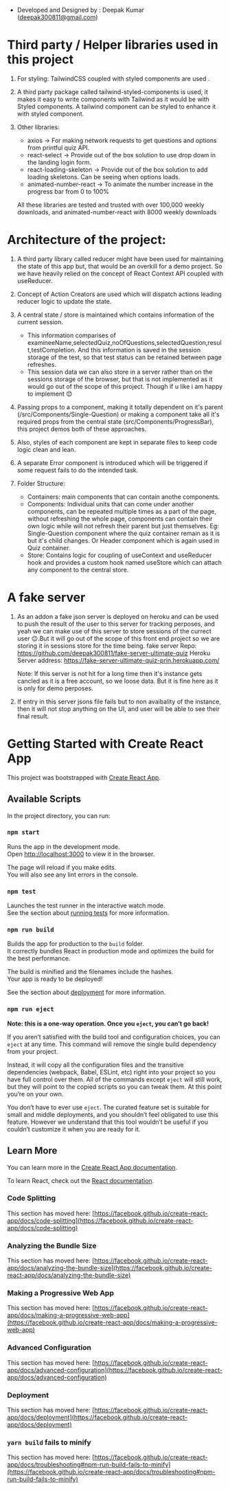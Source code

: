 - Developed and Designed by : Deepak Kumar (deepak300811@gmail.com)

# Third party / Helper libraries used in this project

1. For styling: TailwindCSS coupled with styled components are used .
2. A third party package called tailwind-styled-components is used, it makes it easy to write components with Tailwind as it would be with Styled components. A tailwind component can be styled to enhance it with styled component.
3. Other libraries:

   - axios -> For making network requests to get questions and options from printful quiz API.
   - react-select -> Provide out of the box solution to use drop down in the landing login form.
   - react-loading-skeleton -> Provide out of the box solution to add loading skeletons. Can be seeing when options loads.
   - animated-number-react -> To animate the number increase in the progress bar from 0 to 100%

   All these libraries are tested and trusted with over 100,000 weekly downloads, and animated-number-react with 8000 weekly downloads

# Architecture of the project:

1. A third party library called reducer might have been used for maintaining the state of this app but, that would be an overkill for a demo project. So we have heavily relied on the concept of React Context API coupled with useReducer.

2. Concept of Action Creators are used which will dispatch actions leading reducer logic to update the state.

3. A central state / store is maintained which contains information of the current session.

   - This information comparises of examineeName,selectedQuiz,noOfQuestions,selectedQuestion,result,testCompletion. And this information is saved in the session storage of the test, so that test status can be retained between page refreshes.
   - This session data we can also store in a server rather than on the sessions storage of the browser, but that is not implemented as it would go out of the scope of this project. Though if u like i am happy to implement 😊

4. Passing props to a component, making it totally dependent on it's parent (/src/Components/Single-Question) or making a component take all it's required props from the central state (src/Components/ProgressBar), this project demos both of these approaches.

5. Also, styles of each component are kept in separate files to keep code logic clean and lean.

6. A separate Error component is introduced which will be triggered if some request fails to do the intended task.

7. Folder Structure:
   - Containers: main components that can contain anothe components.
   - Components: Individual units that can come under another components, can be repeated multiple times as a part of the page, without refreshing the whole page, components can contain their own logic while will not refresh their parent but just themselves. Eg: Single-Question component where the quiz container remain as it is but it's child changes. Or Header component which is again used in Quiz container.
   - Store: Contains logic for coupling of useContext and useReducer hook and provides a custom hook named useStore which can attach any component to the central store.

# A fake server

1. As an addon a fake json server is deployed on heroku and can be used to push the result of the user to this server for tracking perposes, and yeah we can make use of this server to store sessions of the currect user 😉.But it will go out of the scope of this front end project so we are storing it in sessions store for the time being.
   fake server Repo: https://github.com/deepak300811/fake-server-ultimate-quiz
   Heroku Server address: https://fake-server-ultimate-quiz-prin.herokuapp.com/

   Note: If this server is not hit for a long time then it's instance gets cancled as it is a free account, so we loose data. But it is fine here as it is only for demo perposes.

2. If entry in this server jsons file fails but to non avaibality of the instance, then it will not stop anything on the UI, and user will be able to see their final result.

# Getting Started with Create React App

This project was bootstrapped with [Create React App](https://github.com/facebook/create-react-app).

## Available Scripts

In the project directory, you can run:

### `npm start`

Runs the app in the development mode.\
Open [http://localhost:3000](http://localhost:3000) to view it in the browser.

The page will reload if you make edits.\
You will also see any lint errors in the console.

### `npm test`

Launches the test runner in the interactive watch mode.\
See the section about [running tests](https://facebook.github.io/create-react-app/docs/running-tests) for more information.

### `npm run build`

Builds the app for production to the `build` folder.\
It correctly bundles React in production mode and optimizes the build for the best performance.

The build is minified and the filenames include the hashes.\
Your app is ready to be deployed!

See the section about [deployment](https://facebook.github.io/create-react-app/docs/deployment) for more information.

### `npm run eject`

**Note: this is a one-way operation. Once you `eject`, you can’t go back!**

If you aren’t satisfied with the build tool and configuration choices, you can `eject` at any time. This command will remove the single build dependency from your project.

Instead, it will copy all the configuration files and the transitive dependencies (webpack, Babel, ESLint, etc) right into your project so you have full control over them. All of the commands except `eject` will still work, but they will point to the copied scripts so you can tweak them. At this point you’re on your own.

You don’t have to ever use `eject`. The curated feature set is suitable for small and middle deployments, and you shouldn’t feel obligated to use this feature. However we understand that this tool wouldn’t be useful if you couldn’t customize it when you are ready for it.

## Learn More

You can learn more in the [Create React App documentation](https://facebook.github.io/create-react-app/docs/getting-started).

To learn React, check out the [React documentation](https://reactjs.org/).

### Code Splitting

This section has moved here: [https://facebook.github.io/create-react-app/docs/code-splitting](https://facebook.github.io/create-react-app/docs/code-splitting)

### Analyzing the Bundle Size

This section has moved here: [https://facebook.github.io/create-react-app/docs/analyzing-the-bundle-size](https://facebook.github.io/create-react-app/docs/analyzing-the-bundle-size)

### Making a Progressive Web App

This section has moved here: [https://facebook.github.io/create-react-app/docs/making-a-progressive-web-app](https://facebook.github.io/create-react-app/docs/making-a-progressive-web-app)

### Advanced Configuration

This section has moved here: [https://facebook.github.io/create-react-app/docs/advanced-configuration](https://facebook.github.io/create-react-app/docs/advanced-configuration)

### Deployment

This section has moved here: [https://facebook.github.io/create-react-app/docs/deployment](https://facebook.github.io/create-react-app/docs/deployment)

### `yarn build` fails to minify

This section has moved here: [https://facebook.github.io/create-react-app/docs/troubleshooting#npm-run-build-fails-to-minify](https://facebook.github.io/create-react-app/docs/troubleshooting#npm-run-build-fails-to-minify)
